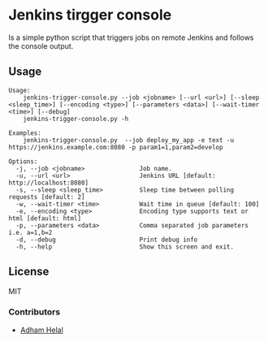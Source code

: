Jenkins tirgger console
========================

Is a simple python script that triggers jobs on remote Jenkins and follows the console output.

## Usage

```
Usage:
    jenkins-trigger-console.py --job <jobname> [--url <url>] [--sleep <sleep_time>] [--encoding <type>] [--parameters <data>] [--wait-timer <time>] [--debug]
    jenkins-trigger-console.py -h

Examples:
    jenkins-trigger-console.py  --job deploy_my_app -e text -u https://jenkins.example.com:8080 -p param1=1,param2=develop

Options:
  -j, --job <jobname>               Job name.
  -u, --url <url>                   Jenkins URL [default: http://localhost:8080]
  -s, --sleep <sleep_time>          Sleep time between polling requests [default: 2]
  -w, --wait-timer <time>           Wait time in queue [default: 100]
  -e, --encoding <type>             Encoding type supports text or html [default: html]
  -p, --parameters <data>           Comma separated job parameters i.e. a=1,b=2
  -d, --debug                       Print debug info
  -h, --help                        Show this screen and exit.
```

## License
MIT

### Contributors
* [Adham Helal](https://github.com/ahelal)